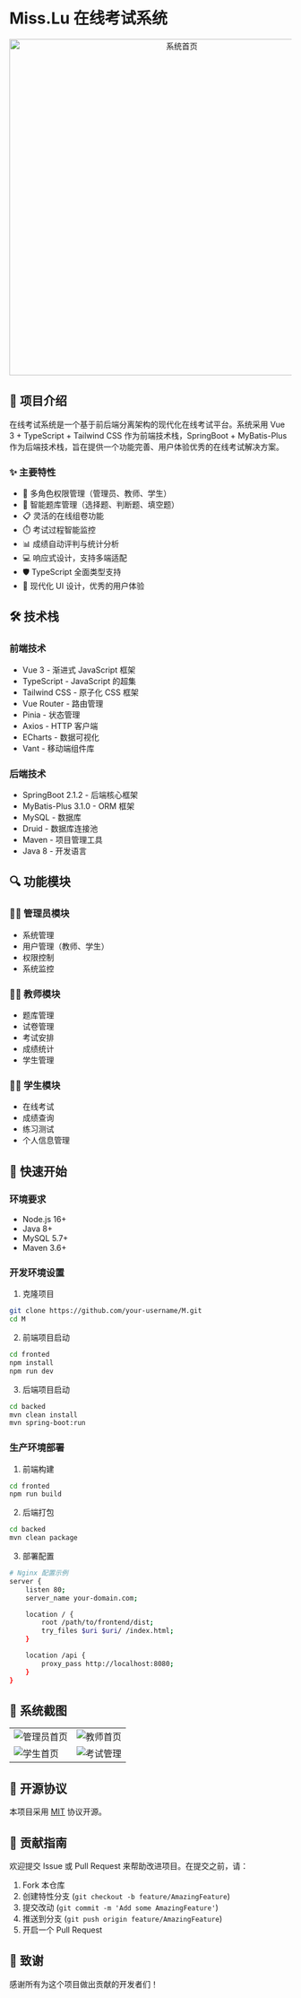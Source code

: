 # Miss.Lu 在线考试系统

<p align="center">
  <img src="Images/home-admin.png" alt="系统首页" width="600">
</p>

## 📖 项目介绍

在线考试系统是一个基于前后端分离架构的现代化在线考试平台。系统采用 Vue 3 + TypeScript + Tailwind CSS 作为前端技术栈，SpringBoot + MyBatis-Plus 作为后端技术栈，旨在提供一个功能完善、用户体验优秀的在线考试解决方案。

### ✨ 主要特性

- 🔐 多角色权限管理（管理员、教师、学生）
- 📝 智能题库管理（选择题、判断题、填空题）
- 📋 灵活的在线组卷功能
- ⏱️ 考试过程智能监控
- 📊 成绩自动评判与统计分析
- 💻 响应式设计，支持多端适配
- 🛡️ TypeScript 全面类型支持
- 🎨 现代化 UI 设计，优秀的用户体验

## 🛠️ 技术栈

### 前端技术

- Vue 3 - 渐进式 JavaScript 框架
- TypeScript - JavaScript 的超集
- Tailwind CSS - 原子化 CSS 框架
- Vue Router - 路由管理
- Pinia - 状态管理
- Axios - HTTP 客户端
- ECharts - 数据可视化
- Vant - 移动端组件库

### 后端技术

- SpringBoot 2.1.2 - 后端核心框架
- MyBatis-Plus 3.1.0 - ORM 框架
- MySQL - 数据库
- Druid - 数据库连接池
- Maven - 项目管理工具
- Java 8 - 开发语言

## 🔍 功能模块

### 👨‍💼 管理员模块

- 系统管理
- 用户管理（教师、学生）
- 权限控制
- 系统监控

### 👨‍🏫 教师模块

- 题库管理
- 试卷管理
- 考试安排
- 成绩统计
- 学生管理

### 👨‍🎓 学生模块

- 在线考试
- 成绩查询
- 练习测试
- 个人信息管理

## 🚀 快速开始

### 环境要求

- Node.js 16+
- Java 8+
- MySQL 5.7+
- Maven 3.6+

### 开发环境设置

1. 克隆项目

```bash
git clone https://github.com/your-username/M.git
cd M
```

2. 前端项目启动

```bash
cd fronted
npm install
npm run dev
```

3. 后端项目启动

```bash
cd backed
mvn clean install
mvn spring-boot:run
```

### 生产环境部署

1. 前端构建

```bash
cd fronted
npm run build
```

2. 后端打包

```bash
cd backed
mvn clean package
```

3. 部署配置

```bash
# Nginx 配置示例
server {
    listen 80;
    server_name your-domain.com;

    location / {
        root /path/to/frontend/dist;
        try_files $uri $uri/ /index.html;
    }

    location /api {
        proxy_pass http://localhost:8080;
    }
}
```

## 📸 系统截图

<table>
  <tr>
    <td><img src="Images/home-admin.png" alt="管理员首页" /></td>
    <td><img src="Images/home-teacher.png" alt="教师首页" /></td>
  </tr>
  <tr>
    <td><img src="Images/home-student.png" alt="学生首页" /></td>
    <td><img src="Images/考试管理-teacher.png" alt="考试管理" /></td>
  </tr>
</table>

## 📄 开源协议

本项目采用 [MIT](LICENSE) 协议开源。

## 👥 贡献指南

欢迎提交 Issue 或 Pull Request 来帮助改进项目。在提交之前，请：

1. Fork 本仓库
2. 创建特性分支 (`git checkout -b feature/AmazingFeature`)
3. 提交改动 (`git commit -m 'Add some AmazingFeature'`)
4. 推送到分支 (`git push origin feature/AmazingFeature`)
5. 开启一个 Pull Request

## 🙏 致谢

感谢所有为这个项目做出贡献的开发者们！
